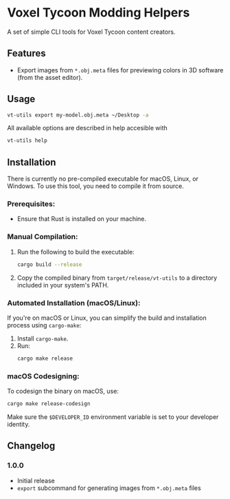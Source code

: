 
# Voxel Tycoon Modding Helpers

A set of simple CLI tools for Voxel Tycoon content creators.

## Features
- Export images from `*.obj.meta` files for previewing colors in 3D software (from the asset editor).

## Usage
```bash
vt-utils export my-model.obj.meta ~/Desktop -a
```
All available options are described in help accesible with
```bash
vt-utils help
```

## Installation

There is currently no pre-compiled executable for macOS, Linux, or Windows. To use this tool, you need to compile it from source.

### Prerequisites:
- Ensure that Rust is installed on your machine.

### Manual Compilation:
1. Run the following to build the executable:
   ```bash
   cargo build --release
   ```
2. Copy the compiled binary from `target/release/vt-utils` to a directory included in your system's PATH.

### Automated Installation (macOS/Linux):
If you're on macOS or Linux, you can simplify the build and installation process using `cargo-make`:
1. Install `cargo-make`.
2. Run:
   ```bash
   cargo make release
   ```
   
### macOS Codesigning:
To codesign the binary on macOS, use:
```bash
cargo make release-codesign
```
Make sure the `$DEVELOPER_ID` environment variable is set to your developer identity.

## Changelog

### 1.0.0
- Initial release
- `export` subcommand for generating images from `*.obj.meta` files
